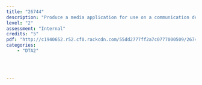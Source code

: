 ```yaml
---
title: "26744"
description: "Produce a media application for use on a communication device to meet a set brief"
level: "2"
assessment: "Internal"
credits: "5"
pdf: "http://c1940652.r52.cf0.rackcdn.com/55dd2777ff2a7c0777000509/26744.pdf"
categories:
    - "DTA2"
    
    
    
    
---
```

